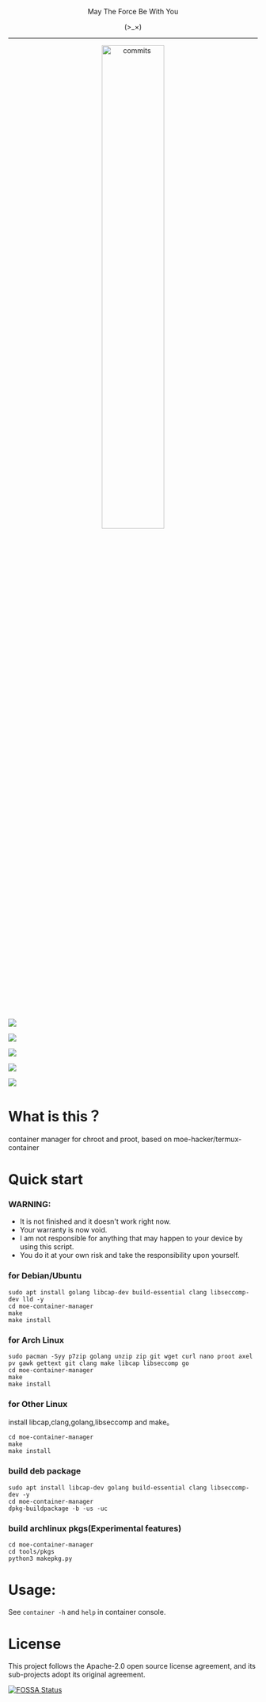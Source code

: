 <p align="center">May The Force Be With You</p>

<p align="center">(>_×)</p>         

-----------  

<p align="center">
<img src="https://stars.medv.io/dabao1955/moe-container-manager.svg", title="commits" width="50%"/>

</p>

![](https://img.shields.io/github/license/dabao1955/moe-container-manager?style=for-the-badge&color=fee4d0&logo=apache&logoColor=fee4d0)

![](https://img.shields.io/github/repo-size/dabao1955/moe-container-manager?style=for-the-badge&color=fee4d0&logo=files&logoColor=fee4d0)

![](https://img.shields.io/github/last-commit/dabao1955/moe-container-manager?style=for-the-badge&color=fee4d0&logo=codeigniter&logoColor=fee4d0)

![](https://img.shields.io/badge/language-unknown-green?style=for-the-badge&color=fee4d0&logo=sharp&logoColor=fee4d0)

![](https://img.shields.io/badge/stability-unknown-fee4d0?style=for-the-badge&color=fee4d0&logo=frontendmentor&logoColor=fee4d0)

# What is this？

container manager for chroot and proot, based on moe-hacker/termux-container

# Quick start

### WARNING:      

- It is not finished and it doesn't work right now.
- Your warranty is now void.
- I am not responsible for anything that may happen to your device by using this script.
- You do it at your own risk and take the responsibility upon yourself.


### for Debian/Ubuntu
```
sudo apt install golang libcap-dev build-essential clang libseccomp-dev lld -y
cd moe-container-manager
make
make install
```

### for Arch Linux
```
sudo pacman -Syy p7zip golang unzip zip git wget curl nano proot axel pv gawk gettext git clang make libcap libseccomp go
cd moe-container-manager
make
make install
```

### for Other Linux
install libcap,clang,golang,libseccomp and make。
```
cd moe-container-manager
make
make install
```
### build deb package
```
sudo apt install libcap-dev golang build-essential clang libseccomp-dev -y
cd moe-container-manager
dpkg-buildpackage -b -us -uc
```

### build archlinux pkgs(Experimental features)
```
cd moe-container-manager
cd tools/pkgs
python3 makepkg.py
```
# Usage:     
See `container -h` and `help` in container console.


# License

This project follows the Apache-2.0 open source license agreement, and its sub-projects adopt its original agreement.

[![FOSSA Status](https://app.fossa.com/api/projects/git%2Bgithub.com%2Fdabao1955%2Fmoe-container-manager.svg?type=large)](https://app.fossa.com/projects/git%2Bgithub.com%2Fdabao1955%2Fmoe-container-manager?ref=badge_large)
